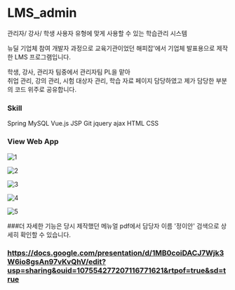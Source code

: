 # LMS_admin
관리자/ 강사/ 학생 사용자 유형에 맞게 사용할 수 있는 학습관리 시스템

뉴딜 기업체 참여 개발자 과정으로 교육기관이었던 
해피잡’에서 기업체 발표용으로 제작한 LMS 프로그램입니다.

학생, 강사, 관리자 팀중에서 관리자팀 PL을 맡아  
취업 관리, 강의 관리, 시험 대상자 관리, 학습 자료 페이지 담당하였고
제가 담당한 부분의 코드 위주로 공유합니다.

### Skill

Spring MySQL Vue.js 
JSP Git jquery ajax HTML CSS

### View Web App
![1](https://user-images.githubusercontent.com/87194565/142553386-665bd375-e8aa-4585-958c-86f9fb4bba3e.png)

![2](https://user-images.githubusercontent.com/87194565/142553389-3fa02dd4-d63a-4f0f-bc6e-ce4a6391c4e3.png)

![3](https://user-images.githubusercontent.com/87194565/142553397-1c49391c-7e1a-498a-b780-534e7a2cdcc6.png)

![4](https://user-images.githubusercontent.com/87194565/142553446-38aefc14-fec9-43ea-b9de-d50142fcdfbf.png)

![5](https://user-images.githubusercontent.com/87194565/142553455-f5e77222-dcc5-42c1-9eac-c17b6454568f.png)

###더 자세한 기능은 당시 제작했던 메뉴얼 pdf에서 담당자 이름 '정이안' 검색으로 상세히 확인할 수 있습니다.
### https://docs.google.com/presentation/d/1MB0coiDACJ7Wjk3W6io8gsAn97vKvQhV/edit?usp=sharing&ouid=107554277207116771621&rtpof=true&sd=true
